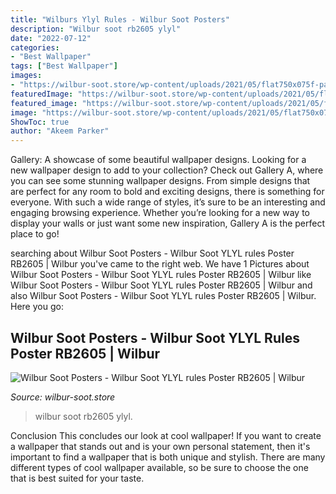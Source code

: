 ```yaml
---
title: "Wilburs Ylyl Rules - Wilbur Soot Posters"
description: "Wilbur soot rb2605 ylyl"
date: "2022-07-12"
categories:
- "Best Wallpaper"
tags: ["Best Wallpaper"]
images:
- "https://wilbur-soot.store/wp-content/uploads/2021/05/flat750x075f-pad750x1000f8f8f8-2-600x800.jpg"
featuredImage: "https://wilbur-soot.store/wp-content/uploads/2021/05/flat750x075f-pad750x1000f8f8f8-2-600x800.jpg"
featured_image: "https://wilbur-soot.store/wp-content/uploads/2021/05/flat750x075f-pad750x1000f8f8f8-2-600x800.jpg"
image: "https://wilbur-soot.store/wp-content/uploads/2021/05/flat750x075f-pad750x1000f8f8f8-2-600x800.jpg"
ShowToc: true
author: "Akeem Parker"
---
```



Gallery: A showcase of some beautiful wallpaper designs.
Looking for a new wallpaper design to add to your collection? Check out Gallery A, where you can see some stunning wallpaper designs. From simple designs that are perfect for any room to bold and exciting designs, there is something for everyone. With such a wide range of styles, it’s sure to be an interesting and engaging browsing experience. Whether you’re looking for a new way to display your walls or just want some new inspiration, Gallery A is the perfect place to go!
		
		
		
		
		
		
		
	

		
searching about Wilbur Soot Posters - Wilbur Soot YLYL rules Poster RB2605 | Wilbur you've came to the right web. We have 1 Pictures about Wilbur Soot Posters - Wilbur Soot YLYL rules Poster RB2605 | Wilbur like Wilbur Soot Posters - Wilbur Soot YLYL rules Poster RB2605 | Wilbur and also Wilbur Soot Posters - Wilbur Soot YLYL rules Poster RB2605 | Wilbur. Here you go:
		
    
## Wilbur Soot Posters - Wilbur Soot YLYL Rules Poster RB2605 | Wilbur

<img loading=lazy src="https://wilbur-soot.store/wp-content/uploads/2021/05/flat750x075f-pad750x1000f8f8f8-2-600x800.jpg" onerror="this.onerror=null;this.src='https://tse2.mm.bing.net/th?id=OIP.YcyoANp_eAPFRPeW39_UHAHaJ4&amp;pid=15.1';" alt="Wilbur Soot Posters - Wilbur Soot YLYL rules Poster RB2605 | Wilbur">

_Source: wilbur-soot.store_

>wilbur soot rb2605 ylyl. 

	

Conclusion
This concludes our look at cool wallpaper! If you want to create a wallpaper that stands out and is your own personal statement, then it's important to find a wallpaper that is both unique and stylish. There are many different types of cool wallpaper available, so be sure to choose the one that is best suited for your taste.

